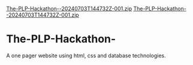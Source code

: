 [The-PLP-Hackathon--20240703T144732Z-001.zip](https://github.com/user-attachments/files/16086809/The-PLP-Hackathon--20240703T144732Z-001.zip)
[The-PLP-Hackathon--20240703T144732Z-001.zip](https://github.com/user-attachments/files/16086809/The-PLP-Hackathon--20240703T144732Z-001.zip)
# The-PLP-Hackathon-
A one pager website using html, css and database technologies.
